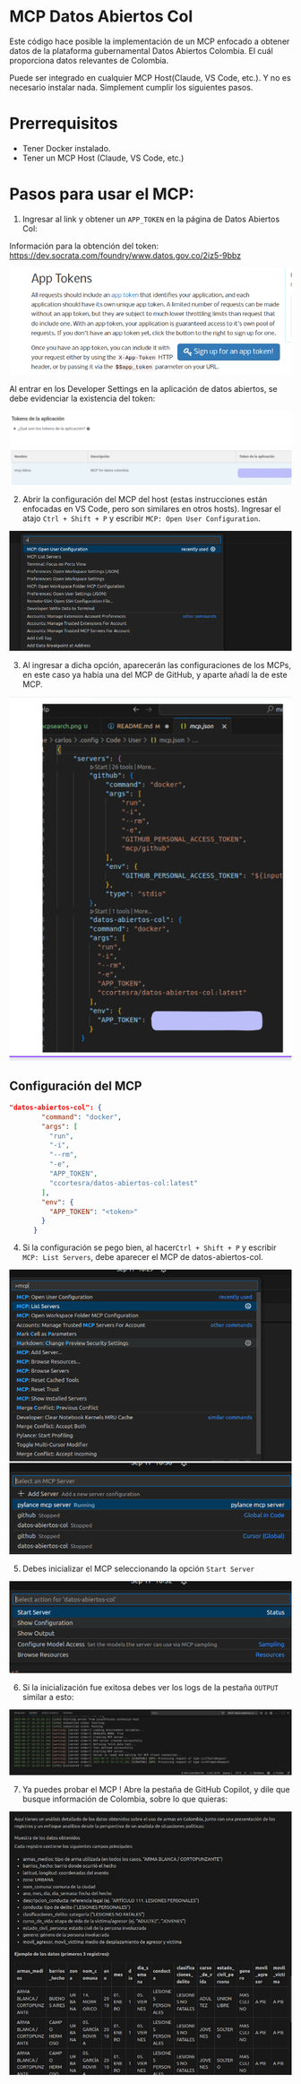 # MCP Datos Abiertos Col

Este código hace posible la implementación de un MCP enfocado a obtener datos de la plataforma gubernamental Datos Abiertos
Colombia. El cuál proporciona datos relevantes de Colombia.

Puede ser integrado en cualquier MCP Host(Claude, VS Code, etc.). Y no es necesario instalar nada. Simplement cumplir los siguientes pasos.

# Prerrequisitos

- Tener Docker instalado.
- Tener un MCP Host (Claude, VS Code, etc.)

# Pasos para usar el MCP:

1. Ingresar al link y obtener un `APP_TOKEN` en la página de Datos Abiertos Col:

Información para la obtención del token: https://dev.socrata.com/foundry/www.datos.gov.co/2iz5-9bbz 

![](assets/apptoken.png)

Al entrar en los Developer Settings en la aplicación de datos abiertos, se debe evidenciar la existencia del token:

![](assets/appconfig.png)

2. Abrir la configuración del MCP del host (estas instrucciones están enfocadas en VS Code, pero son similares en otros hosts).
Ingresar el atajo `Ctrl + Shift + P` y escribir `MCP: Open User Configuration`.

![](assets/mcpsearch.png)

3. Al ingresar a dicha opción, aparecerán las configuraciones de los MCPs, en este caso ya había una del MCP de GitHub, y aparte añadí la de este MCP.

![](assets/mcpconfig.png)

## **Configuración del MCP**

```json
"datos-abiertos-col": {
        "command": "docker",
        "args": [
          "run",
          "-i",
          "--rm",
          "-e",
          "APP_TOKEN",
          "ccortesra/datos-abiertos-col:latest"
        ],
        "env": {
          "APP_TOKEN": "<token>"
        }
      }
```

4. Si la configuración se pego bien, al hacer`Ctrl + Shift + P` y escribir `MCP: List Servers`, debe aparecer el MCP
de datos-abiertos-col.

![](assets/mcplist.png)
![](assets/mcp-datos.png)


5. Debes inicializar el MCP seleccionando la opción `Start Server`

![](assets/startserver.png)


6. Si la inicialización fue exitosa debes ver los logs de la pestaña `OUTPUT` similar a esto:

![](assets/outputlogs.png)

7. Ya puedes probar el MCP ! Abre la pestaña de GitHub Copilot, y dile que busque información de Colombia, sobre lo que quieras:

![](assets/mcpresults.jpeg)